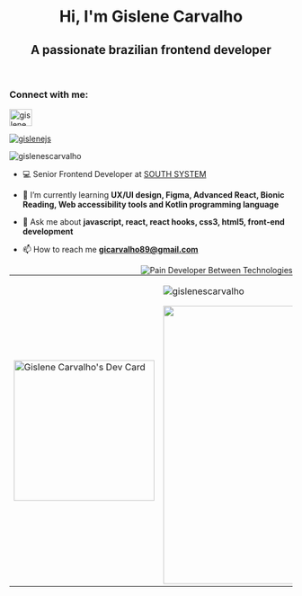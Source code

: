 <h1 align="center">Hi, I'm Gislene Carvalho</h1>
<h2 align="center"> A passionate brazilian frontend developer </h3> <br/>


<h3 align="left">Connect with me:</h3>
<p align="left">
<a href="https://linkedin.com/in/gislenecarvalho" target="blank"><img align="center" src="https://raw.githubusercontent.com/rahuldkjain/github-profile-readme-generator/master/src/images/icons/Social/linked-in-alt.svg" alt="gislenecarvalho" height="30" width="40" /></a>
<p align="left"> <a href="https://twitter.com/gislenejs" target="blank"><img src="https://img.shields.io/twitter/follow/gislenejs?logo=twitter&style=for-the-badge" alt="gislenejs" /></a> </p> </h3>
</p>

 <p align="left"> <img src="https://komarev.com/ghpvc/?username=gislenescarvalho&label=Profile%20views&color=0e75b6&style=flat" alt="gislenescarvalho" /> </p>



- 💻 Senior Frontend Developer at [SOUTH SYSTEM](https://southsystem.com.br/)<br>

- 🌱 I’m currently learning **UX/UI design, Figma, Advanced React, Bionic Reading, Web accessibility tools and Kotlin programming language**

- 💬 Ask me about **javascript, react, react hooks, css3, html5, front-end development**

- 📫 How to reach me **gicarvalho89@gmail.com**


<img src="https://gifer.com/embed/7M5g" align="right" alt="Pain Developer Between Technologies">
 
<center>
 <table>
   <tr>
     <td>
     <a align="left" href="https://app.daily.dev/gscarvalho"><img src="https://api.daily.dev/devcards/f712d2f275d54a45913034c3afb6ee37.png?r=kno" width="250" alt="Gislene Carvalho's Dev Card"/></a> 
   </td>
   <td>
   <p><img align="center" src="https://github-readme-stats.vercel.app/api/top-langs?username=gislenescarvalho&show_icons=true&locale=en&layout=compact"      alt="gislenescarvalho" /></p>
   <img width="495px" align="left" src="https://github-readme-stats.vercel.app/api?username=gislenescarvalho&show_icons=true&count_private=true" />
   </td>
  </tr>   
  </table>
</center>

